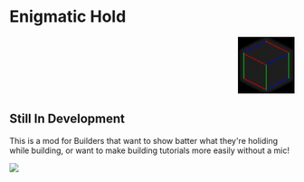 # Enigmatic Hold
<p align="right">
  <img src="./githubpics/logoup.png" width="100">
</p>

## Still In Development

This is a mod for Builders that want  to show batter what they're holiding while building, or want to make  building tutorials more easily without a mic! 


![](https://github.com/ZAppFireCZ/enigmatic-hold/blob/1.19/githubpics/2022-09-19_08.59.05.png)

